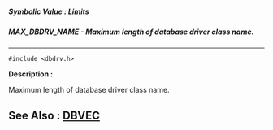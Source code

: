 ##### Symbolic Value : Limits
##### MAX_DBDRV_NAME - Maximum length of database driver class name.
---
```
#include <dbdrv.h>
```
**Description :**

Maximum length of database driver class name.

**See Also :**
[DBVEC](/domino-c-api-docs/reference/Data/DBVEC)
---

